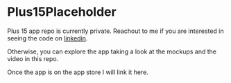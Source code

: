 # Plus15Placeholder

Plus 15 app repo is currently private. Reachout to me if you are interested in seeing the code on [linkedin](https://www.linkedin.com/in/nick-lee-a75980139/).

Otherwise, you can explore the app taking a look at the mockups and the video in this repo.

Once the app is on the app store I will link it here.
